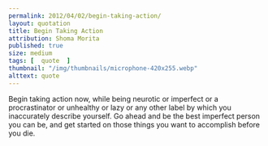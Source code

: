 ```yaml
---
permalink: 2012/04/02/begin-taking-action/
layout: quotation
title: Begin Taking Action
attribution: Shoma Morita
published: true 
size: medium
tags: [  quote  ]
thumbnail: "/img/thumbnails/microphone-420x255.webp"
alttext: quote
---
```


Begin taking action now, while being neurotic or imperfect or a 
procrastinator or unhealthy or lazy or any other label by which you 
inaccurately describe yourself. Go ahead and be the best imperfect 
person you can be, and get started on those things you want to accomplish 
before you die.

